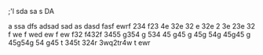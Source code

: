 ;'l
sda
sa
s
DA

a
ssa
dfs
adsad
sad
as
dasd
fasf
ewrf
234
f23
4e
32e
32
e
32e
2
3e
23e
32
f
we
f
wed
ew
f
ew
f32
f432f
3455
g354
g
534
45
g45
g
45g
54g
45g45
g
45g54g
54
g45
t
345t
324r
3wq2tr4w
t
ewr
